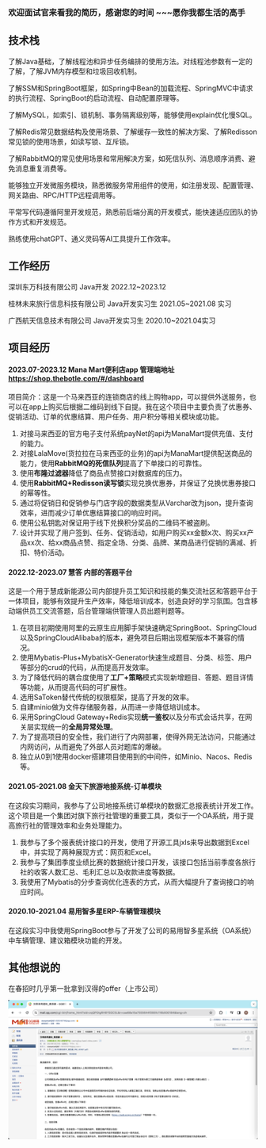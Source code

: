 ### 欢迎面试官来看我的简历，感谢您的时间 ~~~愿你我都生活的高手

## 技术栈

了解Java基础，了解线程池和异步任务编排的使用方法。对线程池参数有一定的了解，了解JVM内存模型和垃圾回收机制。

了解SSM和SpringBoot框架，如Spring中Bean的加载流程、SpringMVC中请求的执行流程、SpringBoot的启动流程、自动配置原理等。

了解MySQL，如索引、锁机制、事务隔离级别等，能够使用explain优化慢SQL。

了解Redis常见数据结构及使用场景、了解缓存一致性的解决方案、了解Redisson常见锁的使用场景，如读写锁、互斥锁。

了解RabbitMQ的常见使用场景和常用解决方案，如死信队列、消息顺序消费、避免消息重复消费等。

能够独立开发微服务模块，熟悉微服务常用组件的使用，如注册发现、配置管理、网关路由、RPC/HTTP远程调用等。

平常写代码遵循阿里开发规范，熟悉前后端分离的开发模式，能快速适应团队的协作方式和开发规范。

熟练使用chatGPT、通义灵码等AI工具提升工作效率。

## 工作经历

深圳东万科技有限公司	Java开发	2022.12~2023.12

桂林未来旅行信息科技有限公司	Java开发实习生	2021.05~2021.08 实习

广西航天信息技术有限公司	Java开发实习生	2020.10~2021.04实习
## 项目经历

#### 2023.07-2023.12 Mana Mart便利店app	管理端地址 https://shop.thebotle.com/#/dashboard

项目简介：这是一个马来西亚的连锁商店的线上购物app，可以提供外送服务，也可以在app上购买后根据二维码到线下自提。我在这个项目中主要负责了优惠券、促销活动、订单的优惠结算、用户任务、用户积分等相关模块或功能。

1. 对接马来西亚的官方电子支付系统payNet的api为ManaMart提供充值、支付的能力。
2. 对接LalaMove(货拉拉在马来西亚的业务)的api为ManaMart提供配送商品的能力，使用**RabbitMQ的死信队列**提高了下单接口的可靠性。
3. 使用**布隆过滤器**降低了商品点赞接口对数据库的压力。
4. 使用**RabbitMQ+Redisson读写锁**实现兑换优惠券，并保证了兑换优惠券接口的幂等性。
5. 通过将促销日和促销参与门店字段的数据类型从Varchar改为json，提升查询效率，进而减少订单优惠结算接口的响应时间。
6. 使用公私钥匙对保证用于线下兑换积分奖品的二维码不被盗刷。
7. 设计并实现了用户签到、任务、促销活动，如用户购买xx金额x次、购买xx产品xx次、给xx商品点赞、指定全场、分类、品牌、某商品进行促销的满减、折扣、特价活动。

#### 2022.12-2023.07 慧答 内部的答题平台

这是一个用于慧成新能源公司内部提升员工知识和技能的集交流社区和答题平台于一体项目，能够有效提升生产效率，降低培训成本，创造良好的学习氛围。包含移动端供员工交流答题，后台管理端供管理人员出题判题等。

1. 在项目初期使用阿里的云原生应用脚手架快速确定SpringBoot、SpringCloud以及SpringCloudAlibaba的版本，避免项目后期出现框架版本不兼容的情况。
2. 使用Mybatis-Plus+MybatisX-Generator快速生成题目、分类、标签、用户等部分的crud的代码，从而提高开发效率。
3. 为了降低代码的耦合度使用了**工厂+策略**模式实现新增题目、答题、题目详情等功能，从而提高代码的可扩展性。
4. 选用SaToken替代传统的权限框架，提高了开发的效率。
5. 自建minio做为文件存储服务器，从而进一步降低培训成本。
6. 采用SpringCloud Gateway+Redis实现**统一鉴权**以及分布式会话共享，在网关层实现统一的**全局异常处理**。
7. 为了提高项目的安全性，我们进行了内网部署，使得外网无法访问，只能通过内网访问，从而避免了外部人员对题库的爆破。
8. 独立从0到1使用docker搭建项目使用到的中间件，如Minio、Nacos、Redis等。

#### 2021.05-2021.08 金天下旅游地接系统-订单模块

在这段实习期间，我参与了公司地接系统订单模块的数据汇总报表统计开发工作。这个项目是一个集团对旗下旅行社管理的重要工具，类似于一个OA系统，用于提高旅行社的管理效率和业务处理能力。

1. 我参与了多个报表统计接口的开发，使用了开源工具jxls来导出数据到Excel中，并实现了两种展现方式：网页和Excel。
2. 我参与了集团季度业绩比赛的数据统计接口开发，该接口包括当前季度各旅行社的收客人数汇总、毛利汇总以及收款进度等数据。
3. 我使用了Mybatis的分步查询优化连表的方式，从而大幅提升了查询接口的响应时间。

#### 2020.10-2021.04 易用智多星ERP-车辆管理模块

在这段实习中我使用SpringBoot参与了开发了公司的易用智多星系统（OA系统）中车辆管理、建议箱模块功能的开发。

## 其他想说的

在春招时几乎第一批拿到汉得的offer（上市公司）

![image-20240220234922165](assets/image-20240220234922165.png)